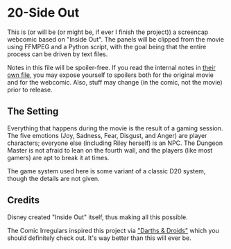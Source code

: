 20-Side Out
===========

This is (or will be (or might be, if ever I finish the project)) a screencap
webcomic based on "Inside Out". The panels will be clipped from the movie using
FFMPEG and a Python script, with the goal being that the entire process can be
driven by text files.

Notes in this file will be spoiler-free. If you read the internal notes in
[their own file](notes/NOTES.md), you may expose yourself to spoilers both for
the original movie and for the webcomic. Also, stuff may change (in the comic,
not the movie) prior to release.

The Setting
-----------

Everything that happens during the movie is the result of a gaming session. The
five emotions (Joy, Sadness, Fear, Disgust, and Anger) are player characters;
everyone else (including Riley herself) is an NPC. The Dungeon Master is not
afraid to lean on the fourth wall, and the players (like most gamers) are apt
to break it at times.

The game system used here is some variant of a classic D20 system, though the
details are not given.

Credits
-------

Disney created "Inside Out" itself, thus making all this possible.

The Comic Irregulars inspired this project via ["Darths & Droids"](http://darthsanddroids.net)
which you should definitely check out. It's way better than this will ever be.
